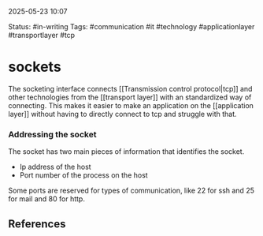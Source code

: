 2025-05-23 10:07

Status: #in-writing
Tags: #communication #it #technology #applicationlayer #transportlayer #tcp 

# sockets
The socketing interface connects [[Transmission control protocol|tcp]] and other technologies from the [[transport layer]] with an standardized way of connecting. This makes it easier to make an application on the [[application layer]] without having to directly connect to tcp and struggle with that. 


### Addressing the socket
The socket has two main pieces of information that identifies the socket. 
- Ip address of the host
- Port number of the process on the host

Some ports are reserved for types of communication, like 22 for ssh and 25 for mail and 80 for http.


## References